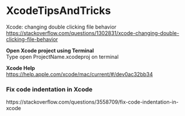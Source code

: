 # XcodeTipsAndTricks

Xcode: changing double clicking file behavior<br />
https://stackoverflow.com/questions/1302831/xcode-changing-double-clicking-file-behavior <br />


<b>Open Xcode project using Terminal </b> <br />
Type open ProjectName.xcodeproj on terminal

<b>Xcode Help </b> <br />
https://help.apple.com/xcode/mac/current/#/dev0ac32bb34 <br />

<h3>Fix code indentation in Xcode</h3>
https://stackoverflow.com/questions/3558709/fix-code-indentation-in-xcode
